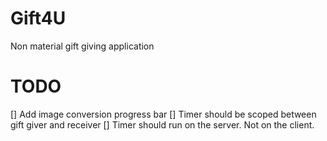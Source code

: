 # Gift4U
Non material gift giving application



# TODO
[] Add image conversion progress bar
[] Timer should be scoped between gift giver and receiver
[] Timer should run on the server. Not on the client.